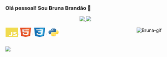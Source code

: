 ### Olá pessoal! Sou Bruna Brandão  👋
<div align="center">
  <a href="https://github.com/BrunaBrand">
  <img height="180em" src="https://github-readme-stats.vercel.app/api?username=BrunaBrand&show_icons=true&theme=cobalt&include_all_commits=true&count_private=true"/>
  <img height="180em" src="https://github-readme-stats.vercel.app/api/top-langs/?username=BrunaBrand&layout=compact&langs_count=7&theme=cobalt"/>
</div>
  
<div style="display: inline_block"><br>
  <img align="center" alt="Bruna-Js" height="30" width="40" src="https://raw.githubusercontent.com/devicons/devicon/master/icons/javascript/javascript-plain.svg">
  <img align="center" alt="Bruna-HTML" height="30" width="40" src="https://raw.githubusercontent.com/devicons/devicon/master/icons/html5/html5-original.svg">
  <img align="center" alt="Bruna-CSS" height="30" width="40" src="https://raw.githubusercontent.com/devicons/devicon/master/icons/css3/css3-original.svg">
  <img align="center" alt="Bruna-Python" height="30" width="40" src="https://raw.githubusercontent.com/devicons/devicon/master/icons/python/python-original.svg">
  <img align="right" alt="Bruna-gif" src="https://i.picasion.com/pic92/1e828e8d5d96deb522cc151fb8ebf955.gif" width="90" height="90" border="0">
</div>
  
##
<div>
  <a href="http://www.linkedin.com/in/bruna-brandão-ab82b4232" target="_blank"><img src="https://img.shields.io/badge/-LinkedIn-%230077B5?style=for-the-badge&logo=linkedin&logoColor=white" target="_blank"></a>
  
</div>
